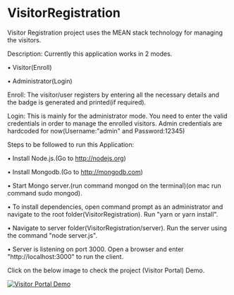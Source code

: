 # VisitorRegistration
Visitor Registration project uses the MEAN stack technology for managing the visitors.

Description:
Currently this application works in 2 modes. 

• Visitor(Enroll)

• Administrator(Login)

Enroll: The visitor/user registers by entering all the necessary details and the badge is generated and printed(if required).

Login: This is mainly for the administrator mode. You need to enter the valid credentials in order to manage the enrolled visitors. Admin credentials are hardcoded for now(Username:"admin" and Password:12345)

Steps to be followed to run this Application:

• Install Node.js.(Go to http://nodejs.org)

• Install Mongodb.(Go to http://mongodb.com)

• Start Mongo server.(run command mongod on the terminal)(on mac run command sudo mongod).

• To install dependencies, open command prompt as an administrator and navigate to the root folder(VisitorRegistration). Run "yarn or yarn install".

• Navigate to server folder(VisitorRegistration/server). Run the server using the command "node server.js".

• Server is listening on port 3000. Open a browser and enter "http://localhost:3000" to run the client.


Click on the below image to check the project (Visitor Portal) Demo.

[![Visitor Portal Demo](https://i9.ytimg.com/vi_webp/qoIQs76nt9k/hqdefault.webp?sqp=CNSThuQF&rs=AOn4CLD6HvzYCLkQg3gZ8jpbKUgoktolGg)](https://www.youtube.com/watch?v=qoIQs76nt9k&t=2s "Visitor Portal Demo")
